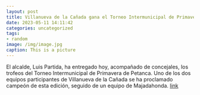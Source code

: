 ```yaml
---
layout: post
title: Villanueva de la Cañada gana el Torneo Intermunicipal de Primavera de Petanca
date: 2023-05-11 14:11:42
categories: uncategorized
tags:
- random
image: /img/image.jpg
caption: This is a picture
---
```

El alcalde, Luis Partida, ha entregado hoy, acompañado de concejales, los trofeos del Torneo Intermunicipal de Primavera de Petanca. Uno de los dos equipos participantes de Villanueva de la Cañada se ha proclamado campeón de esta edición, seguido de un equipo de Majadahonda.  [link](https://www.ayto-villacanada.es/tu-ayuntamiento/villanueva-de-la-canada-gana-el-torneo-intermunicipal-de-primavera-de-petanca/)
